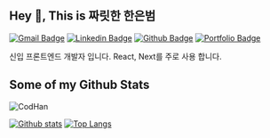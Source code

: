 ## Hey 👋, This is 짜릿한 한은범
[![Gmail Badge](https://img.shields.io/badge/-qpscm662@naver.com-c14438?style=flat&logo=Gmail&logoColor=white&link=mailto:qpscm662@naver.com)](mailto:qpscm662@naver.com) 
[![Linkedin Badge](https://img.shields.io/badge/-https://hanco.tistory.com/-0072b1?style=flat&logo=Linkedin&logoColor=white&link=https://www.linkedin.com/in/https://hanco.tistory.com//)](https://www.linkedin.com/in/https://hanco.tistory.com//) [![Github Badge](https://img.shields.io/badge/-CodHan-grey?style=flat&logo=github&logoColor=white&link=https://github.com/CodHan/)](https://www.github.com/CodHan/) [![Portfolio Badge](https://img.shields.io/badge/portfolio-web-blue?style=flat&link=https://www.porifo.com/create/19f784d2-aeee-4848-98df-211afcbb4fd0/)](https://www.porifo.com/create/19f784d2-aeee-4848-98df-211afcbb4fd0/) <p align='left'>신입 프론트엔드 개발자 입니다.
React, Next를 주로 사용 합니다.</p>
## Some of my Github Stats
<p align=left> <img src=https://komarev.com/ghpvc/?username=CodHan alt=CodHan /> </p>

[![Github stats](https://github-readme-stats.vercel.app/api?username=CodHan&show_icons=true&include_all_commits=true)](https://github.com/CodHan/github-readme-stats)
[![Top Langs](https://github-readme-stats.vercel.app/api/top-langs/?username=CodHan&layout=compact)](https://github.com/CodHan/github-readme-stats)


<!--
**CodHan/CodHan** is a ✨ _special_ ✨ repository because its `README.md` (this file) appears on your GitHub profile.

Here are some ideas to get you started:

- 🔭 I’m currently working on ...
- 🌱 I’m currently learning ...
- 👯 I’m looking to collaborate on ...
- 🤔 I’m looking for help with ...
- 💬 Ask me about ...
- 📫 How to reach me: ...
- 😄 Pronouns: ...
- ⚡ Fun fact: ...
-->
